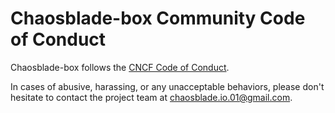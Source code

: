 # Chaosblade-box Community Code of Conduct

Chaosblade-box follows the [CNCF Code of Conduct](https://github.com/cncf/foundation/blob/master/code-of-conduct.md).

In cases of abusive, harassing, or any unacceptable behaviors, please don't hesitate to contact the project team at chaosblade.io.01@gmail.com.
